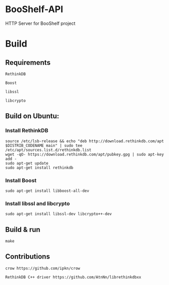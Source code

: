 # BooShelf-API
HTTP Server for BooShelf project

# Build

## Requirements
```
RethinkDB
```

```
Boost
```

```
libssl
```

```
libcrypto
```

## Build on Ubuntu:

### Install RethinkDB

```
source /etc/lsb-release && echo "deb http://download.rethinkdb.com/apt $DISTRIB_CODENAME main" | sudo tee /etc/apt/sources.list.d/rethinkdb.list
wget -qO- https://download.rethinkdb.com/apt/pubkey.gpg | sudo apt-key add -
sudo apt-get update
sudo apt-get install rethinkdb
```

### Install Boost
```
sudo apt-get install libboost-all-dev
```

### Install libssl and libcrypto
```
sudo apt-get install libssl-dev libcrypto++-dev
```

## Build & run
```
make
```

## Contributions
```
crow https://github.com/ipkn/crow
```

```
RethinkDB C++ driver https://github.com/AtnNn/librethinkdbxx
```
